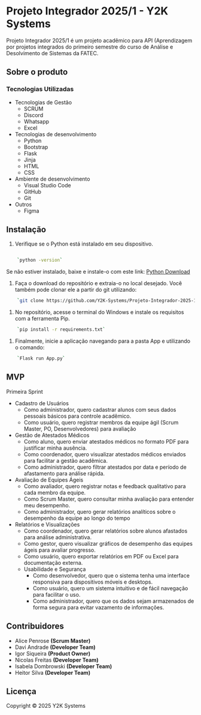 # Projeto Integrador 2025/1 - Y2K Systems

Projeto Integrador 2025/1 é um projeto acadêmico para API (Aprendizagem por projetos integrados do primeiro semestre do curso de Análise e Desolvimento de Sistemas da FATEC.
## Sobre o produto

### Tecnologias Utilizadas

- Tecnologias de Gestão
  - SCRUM
  - Discord
  - Whatsapp
  - Excel
- Tecnologias de desenvolvimento
  - Python
  - Bootstrap
  - Flask
  - Jinja
  - HTML
  - CSS
- Ambiente de desenvolvimento
  - Visual Studio Code
  - GitHub
  - Git
- Outros
  - Figma

## Instalação

1. Verifique se o Python está instalado em seu dispositivo.
```sh

    `python -version`
```
  Se não estiver instalado, baixe e instale-o com este link: [Python Download](https://www.python.org/downloads/)

1. Faça o download do repositório e extraia-o no local desejado. Você também pode clonar ele a partir do git utilizando:
```sh
    `git clone https://github.com/Y2K-Systems/Projeto-Integrador-2025-1.git`
```
1. No repositório, acesse o terminal do Windows e instale os requisitos com a ferramenta Pip.
```sh
    `pip install -r requirements.txt`
```
1. Finalmente, inicie a aplicação navegando para a pasta App e utilizando o comando:
```sh
    `Flask run App.py`
```

## MVP
Primeira Sprint
- Cadastro de Usuários
  - Como administrador, quero cadastrar alunos com seus dados pessoais básicos para controle acadêmico.
  - Como usuário, quero registrar membros da equipe ágil (Scrum Master, PO, Desenvolvedores) para avaliação
- Gestão de Atestados Médicos
  - Como aluno, quero enviar atestados médicos no formato PDF para justificar minha ausência.
  - Como coordenador, quero visualizar atestados médicos enviados para facilitar a gestão acadêmica.
  - Como administrador, quero filtrar atestados por data e período de afastamento para análise rápida.
- Avaliação de Equipes Ágeis
  - Como avaliador, quero registrar notas e feedback qualitativo para cada membro da equipe.
  - Como Scrum Master, quero consultar minha avaliação para entender meu desempenho.
  - Como administrador, quero gerar relatórios analíticos sobre o desempenho da equipe ao longo do tempo
- Relatórios e Visualizações
  - Como coordenador, quero gerar relatórios sobre alunos afastados para análise administrativa.
  - Como gestor, quero visualizar gráficos de desempenho das equipes ágeis para avaliar progresso.
  - Como usuário, quero exportar relatórios em PDF ou Excel para documentação externa.
  - Usabilidade e Segurança
    - Como desenvolvedor, quero que o sistema tenha uma interface responsiva para dispositivos móveis e desktops.
    - Como usuário, quero um sistema intuitivo e de fácil navegação para facilitar o uso.
    - Como administrador, quero que os dados sejam armazenados de forma segura para evitar vazamento de informações.
    
## Contribuidores

 - Alice Penrose       **(Scrum Master)**
 - Davi Andrade        **(Developer Team)**
 - Igor Siqueira       **(Product Owner)**
 - Nicolas Freitas     **(Developer Team)**
 - Isabela Dombrowski  **(Developer Team)**
 - Heitor Silva        **(Developer Team)**

## Licença

Copyright © 2025 Y2K Systems
